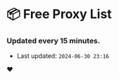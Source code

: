 # :package: Free Proxy List
### Updated every 15 minutes.

- Last updated: `2024-06-30 23:16`

:heart:
